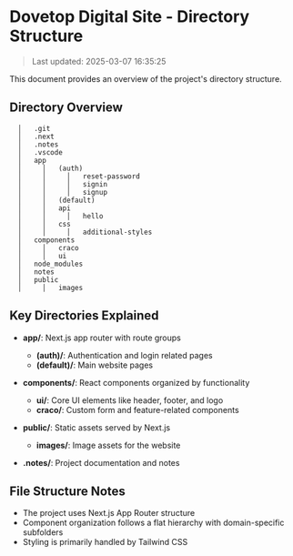 # Dovetop Digital Site - Directory Structure

> Last updated: 2025-03-07 16:35:25

This document provides an overview of the project's directory structure.

## Directory Overview

```
  │   .git
  │   .next
  │   .notes
  │   .vscode
  │   app
  │     │   (auth)
  │     │     │   reset-password
  │     │     │   signin
  │     │     │   signup
  │     │   (default)
  │     │   api
  │     │     │   hello
  │     │   css
  │     │     │   additional-styles
  │   components
  │     │   craco
  │     │   ui
  │   node_modules
  │   notes
  │   public
  │     │   images
```

## Key Directories Explained

- **app/**: Next.js app router with route groups
  - **(auth)/**: Authentication and login related pages
  - **(default)/**: Main website pages
- **components/**: React components organized by functionality
  - **ui/**: Core UI elements like header, footer, and logo
  - **craco/**: Custom form and feature-related components
- **public/**: Static assets served by Next.js

  - **images/**: Image assets for the website

- **.notes/**: Project documentation and notes

## File Structure Notes

- The project uses Next.js App Router structure
- Component organization follows a flat hierarchy with domain-specific subfolders
- Styling is primarily handled by Tailwind CSS
